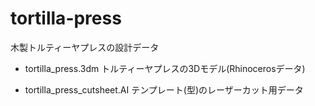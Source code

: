 # tortilla-press
木製トルティーヤプレスの設計データ

* tortilla_press.3dm
トルティーヤプレスの3Dモデル(Rhinocerosデータ)

* tortilla_press_cutsheet.AI
テンプレート(型)のレーザーカット用データ
